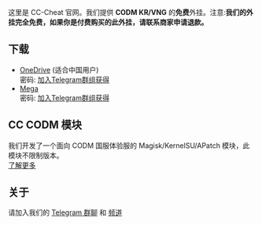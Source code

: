这里是 CC-Cheat 官网。我们提供 **CODM KR/VNG** 的**免费**外挂。注意:**我们的外挂完全免费，如果你是付费购买的此外挂，请联系商家申请退款。**

## 下载
 - [OneDrive](https://snesite-my.sharepoint.com/:f:/g/personal/lagsnes_snesite_onmicrosoft_com1/EkbePZxcD-xCnZ6TE2rx8q0BB5L7AZBzb0MwsA6bhpRtzA?e=OGQVPC) (适合中国用户)     
 密码: [加入Telegram群组获得](https://t.me/CCGCYYDS/11044)
 - [Mega](https://mega.nz/folder/b1tlRIbK)  
 密码: [加入Telegram群组获得](https://t.me/CCGCYYDS/11044)

## CC CODM 模块
我们开发了一个面向 CODM 国服体验服的 Magisk/KernelSU/APatch 模块，此模块不限制版本。  
[了解更多](cc-cheat.github.io/CODM-Module)

## 关于
请加入我们的 [Telegram 群聊](https://t.me/CCGCYYDS) 和 [频道](https://t.me/CC-Cheat)
